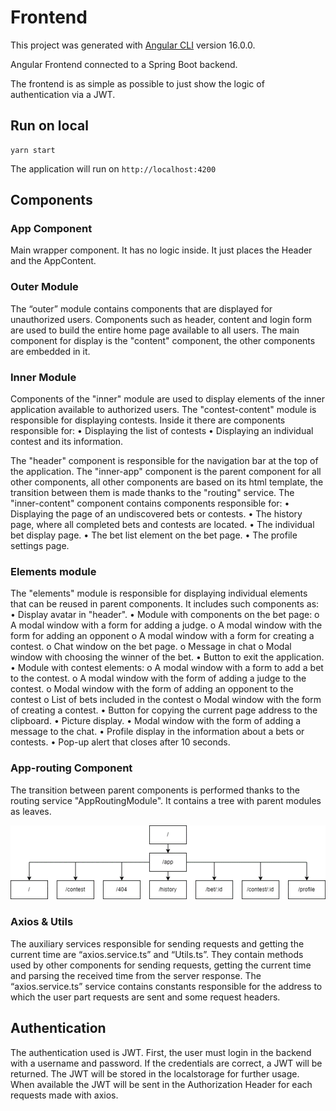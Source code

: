 # Frontend

This project was generated with [Angular CLI](https://github.com/angular/angular-cli) version 16.0.0.

Angular Frontend connected to a Spring Boot backend.

The frontend is as simple as possible to just show the logic of authentication via a JWT.


## Run on local

```
yarn start
```

The application will run on `http://localhost:4200`

## Components

### App Component

Main wrapper component. It has no logic inside. It just places the Header and the AppContent.

### Outer Module

The “outer” module contains components that are displayed for unauthorized users.
Components such as header, content and login form are used to build the entire home page available to all users. The main component for display is the "content" component, the other components are embedded in it.

### Inner Module

Components of the "inner" module are used to display elements of the inner application available to authorized users. 
The "contest-content" module is responsible for displaying contests. Inside it there are components responsible for:
•	Displaying the list of contests 
•	Displaying an individual contest and its information.

The "header" component is responsible for the navigation bar at the top of the application.
The "inner-app" component is the parent component for all other components, all other components are based on its html template, the transition between them is made thanks to the "routing" service.
The "inner-content" component contains components responsible for:
•	Displaying the page of an undiscovered bets or contests.
•	The history page, where all completed bets and contests are located.
•	The individual bet display page.
•	The bet list element on the bet page.
•	The profile settings page.

### Elements module

The "elements" module is responsible for displaying individual elements that can be reused in parent components. It includes such components as:
•	Display avatar in "header".
•	Module with components on the bet page:
    o	A modal window with a form for adding a judge.
    o	A modal window with the form for adding an opponent
    o	A modal window with a form for creating a contest.
    o	Chat window on the bet page.
    o	Message in chat
    o	Modal window with choosing the winner of the bet.
•	Button to exit the application.
•	Module with contest elements:
    o	A modal window with a form to add a bet to the contest.
    o	A modal window with the form of adding a judge to the contest.
    o	Modal window with the form of adding an opponent to the contest
    o	List of bets included in the contest
    o	Modal window with the form of creating a contest.
•	Button for copying the current page address to the clipboard.
•	Picture display.
•	Modal window with the form of adding a message to the chat.
•	Profile display in the information about a bets or contests.
•	Pop-up alert that closes after 10 seconds.

### App-routing Component 

The transition between parent components is performed thanks to the routing service "AppRoutingModule". It contains a tree with parent modules as leaves.

![alt text](image.png)

### Axios & Utils

The auxiliary services responsible for sending requests and getting the current time are “axios.service.ts” and “Utils.ts”. They contain methods used by other components for sending requests, getting the current time and parsing the received time from the server response.
The “axios.service.ts” service contains constants responsible for the address to which the user part requests are sent and some request headers.

## Authentication

The authentication used is JWT. First, the user must login in the backend with a username and password.
If the credentials are correct, a JWT will be returned.
The JWT will be stored in the localstorage for further usage.
When available the JWT will be sent in the Authorization Header for each requests made with axios.

